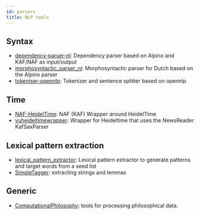 ```yaml
---
id: parsers
title: NLP tools
---
```


## Syntax

* [dependency-parser-nl](https://github.com/cltl/dependency-parser-nl): Dependency parser based on Alpino and KAF/NAF as input/output
* [morphosyntactic_parser_nl](https://github.com/cltl/morphosyntactic_parser_nl): Morphosyntactic parser for Dutch based on the Alpino parser
* [tokeniser-opennlp](https://github.com/cltl/tokeniser-opennlp): Tokenizer and sentence splitter based on opennlp

## Time

* [NAF-HeidelTime](https://github.com/cltl/NAF-HeidelTime): NAF (KAF) Wrapper around HeidelTime
* [vuheideltimewrapper](https://github.com/cltl/vuheideltimewrapper): Wrapper for Heideltime that uses the NewsReader KafSaxParser

## Lexical pattern extraction

* [lexical_pattern_extractor](https://github.com/cltl/lexical_pattern_extractor): Lexical pattern extractor to generate patterns and target words from a seed list
* [SimpleTagger](https://github.com/cltl/SimpleTagger): extracting strings and lemmas


## Generic

* [ComputationalPhilosophy](https://github.com/cltl/ComputationalPhilosophy): tools for processing philosophical data.
